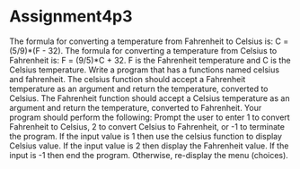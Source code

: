 # Assignment4p3
The formula for converting a temperature from Fahrenheit to Celsius is: C = (5/9)*(F - 32).  The formula for converting a temperature from  Celsius  to Fahrenheit is: F = (9/5)*C + 32.                                    F is the Fahrenheit temperature and C is the Celsius temperature. Write a program that has a functions named celsius and fahrenheit.  The celsius function should accept a Fahrenheit temperature as an argument and return the temperature, converted to Celsius.  The Fahrenheit function should accept a Celsius temperature as an argument and return the temperature, converted to Fahrenheit.  Your program should perform  the following:  Prompt the user to enter 1 to convert Fahrenheit to Celsius, 2 to convert Celsius to Fahrenheit, or -1 to terminate the program.  If the input value is 1 then use the celsius function to display Celsius value. If the input value is 2 then display the Fahrenheit value. If the input is -1 then end the program. Otherwise, re-display the menu (choices).
